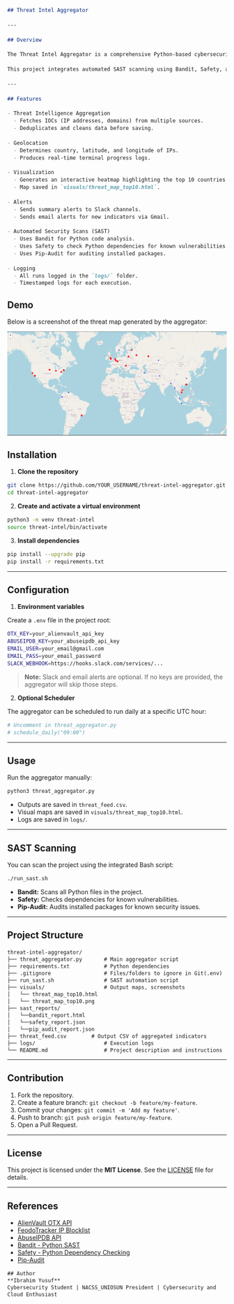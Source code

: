 ````markdown
## Threat Intel Aggregator

---

## Overview

The Threat Intel Aggregator is a comprehensive Python-based cybersecurity project designed to collect, process, visualize, and alert on threat intelligence data in real-time. It aggregates Indicators of Compromise (IOCs) from multiple sources, including AlienVault, FeodoTracker, and AbuseIPDB, deduplicates them, geolocates IPs, generates interactive maps, and sends Slack and email alerts for new indicators.  

This project integrates automated SAST scanning using Bandit, Safety, and Pip-Audit, allowing security-focused analysis of both the aggregator itself and its dependencies.

---

## Features

- Threat Intelligence Aggregation
  - Fetches IOCs (IP addresses, domains) from multiple sources.
  - Deduplicates and cleans data before saving.
  
- Geolocation
  - Determines country, latitude, and longitude of IPs.
  - Produces real-time terminal progress logs.
  
- Visualization
  - Generates an interactive heatmap highlighting the top 10 countries with detected malicious IPs.
  - Map saved in `visuals/threat_map_top10.html`.

- Alerts
  - Sends summary alerts to Slack channels.
  - Sends email alerts for new indicators via Gmail.

- Automated Security Scans (SAST)
  - Uses Bandit for Python code analysis.
  - Uses Safety to check Python dependencies for known vulnerabilities.
  - Uses Pip-Audit for auditing installed packages.

- Logging
  - All runs logged in the `logs/` folder.
  - Timestamped logs for each execution.

````
## Demo

Below is a screenshot of the threat map generated by the aggregator:

![Threat Map](https://github.com/KoredeSec/threat-intel-aggregator/raw/main/visuals/threat_map_top10.png)

## Installation

1. **Clone the repository**

```bash
git clone https://github.com/YOUR_USERNAME/threat-intel-aggregator.git
cd threat-intel-aggregator
```

2. **Create and activate a virtual environment**

```bash
python3 -m venv threat-intel
source threat-intel/bin/activate
```

3. **Install dependencies**

```bash
pip install --upgrade pip
pip install -r requirements.txt
```

---

## Configuration

1. **Environment variables**

Create a `.env` file in the project root:

```bash
OTX_KEY=your_alienvault_api_key
ABUSEIPDB_KEY=your_abuseipdb_api_key
EMAIL_USER=your_email@gmail.com
EMAIL_PASS=your_email_password
SLACK_WEBHOOK=https://hooks.slack.com/services/...
```

> **Note:** Slack and email alerts are optional. If no keys are provided, the aggregator will skip those steps.

2. **Optional Scheduler**

The aggregator can be scheduled to run daily at a specific UTC hour:

```python
# Uncomment in threat_aggregator.py
# schedule_daily("09:00")
```

---

## Usage

Run the aggregator manually:

```bash
python3 threat_aggregator.py
```

* Outputs are saved in `threat_feed.csv`.
* Visual maps are saved in `visuals/threat_map_top10.html`.
* Logs are saved in `logs/`.

---

## SAST Scanning

You can scan the project using the integrated Bash script:

```bash
./run_sast.sh
```

* **Bandit:** Scans all Python files in the project.
* **Safety:** Checks dependencies for known vulnerabilities.
* **Pip-Audit:** Audits installed packages for known security issues.

---

## Project Structure

```
threat-intel-aggregator/
├── threat_aggregator.py       # Main aggregator script
├── requirements.txt           # Python dependencies
├── .gitignore                 # Files/folders to ignore in Git(.env)
├── run_sast.sh                # SAST automation script
├── visuals/                   # Output maps, screenshots
│   └── threat_map_top10.html
│   └── threat_map_top10.png
├── sast_reports/
│   └──bandit_report.html
│   └──safety_report.json
│   └──pip_audit_report.json
├── threat_feed.csv	       # Output CSV of aggregated indicators
├── logs/                      # Execution logs
└── README.md                  # Project description and instructions
```

---

## Contribution

1. Fork the repository.
2. Create a feature branch: `git checkout -b feature/my-feature`.
3. Commit your changes: `git commit -m 'Add my feature'`.
4. Push to branch: `git push origin feature/my-feature`.
5. Open a Pull Request.

---

## License

This project is licensed under the **MIT License**. See the [LICENSE](LICENSE) file for details.

---

## References

* [AlienVault OTX API](https://otx.alienvault.com/api/)
* [FeodoTracker IP Blocklist](https://feodotracker.abuse.ch/)
* [AbuseIPDB API](https://www.abuseipdb.com/)
* [Bandit - Python SAST](https://bandit.readthedocs.io/)
* [Safety - Python Dependency Checking](https://pyup.io/safety/)
* [Pip-Audit](https://pypi.org/project/pip-audit/)

```
## Author
**Ibrahim Yusuf**  
Cybersecurity Student | NACSS_UNIOSUN President | Cybersecurity and Cloud Enthusiast
